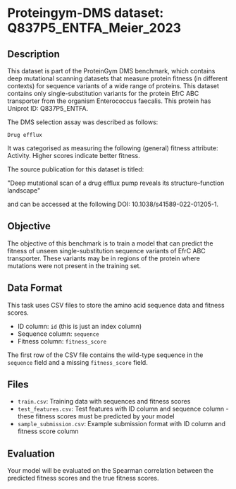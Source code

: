 
# Proteingym-DMS dataset: Q837P5_ENTFA_Meier_2023

## Description

This dataset is part of the ProteinGym DMS benchmark, which contains deep mutational scanning datasets that measure
protein fitness (in different contexts) for sequence variants of a wide range of proteins. This dataset contains
only single-substitution variants for the protein EfrC ABC transporter from the organism Enterococcus faecalis. This protein has Uniprot ID: Q837P5_ENTFA. 

The DMS selection assay was described as follows: 

    Drug efflux

It was categorised as measuring the following (general) fitness attribute: Activity. Higher scores indicate better fitness.

The source publication for this dataset is titled: 

"Deep mutational scan of a drug efflux pump reveals its structure–function landscape"

and can be accessed at the following DOI: 10.1038/s41589-022-01205-1.

## Objective

The objective of this benchmark is to train a model that can predict the fitness of unseen single-substitution sequence variants of EfrC ABC transporter.
These variants may be in regions of the protein where mutations were not present in the training set.

## Data Format

This task uses CSV files to store the amino acid sequence data and fitness scores.
- ID column: `id` (this is just an index column)
- Sequence column: `sequence`
- Fitness column: `fitness_score`

The first row of the CSV file contains the wild-type sequence in the `sequence` field and a missing `fitness_score` field.

## Files

- `train.csv`: Training data with sequences and fitness scores
- `test_features.csv`: Test features with ID column and sequence column - these fitness scores must be predicted by your model
- `sample_submission.csv`: Example submission format with ID column and fitness score column

## Evaluation

Your model will be evaluated on the Spearman correlation between the predicted fitness scores and the true fitness scores.
